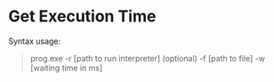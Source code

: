 
# Get Execution Time

Syntax usage:
> prog.exe -r [path to run interpreter] (optional) -f [path to file] -w [waiting time in ms]

